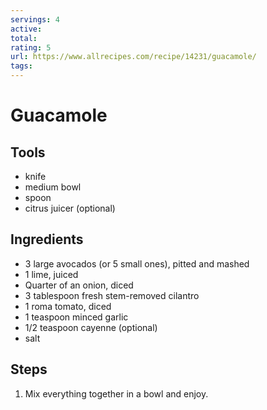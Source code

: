 ```yaml
---
servings: 4
active:
total:
rating: 5
url: https://www.allrecipes.com/recipe/14231/guacamole/
tags:
---
```


# Guacamole

## Tools

* knife
* medium bowl
* spoon
* citrus juicer (optional)

## Ingredients

* 3 large avocados (or 5 small ones), pitted and mashed
* 1 lime, juiced
* Quarter of an onion, diced
* 3 tablespoon fresh stem-removed cilantro
* 1 roma tomato, diced
* 1 teaspoon minced garlic
* 1/2 teaspoon cayenne (optional)
* salt

## Steps

1. Mix everything together in a bowl and enjoy.
